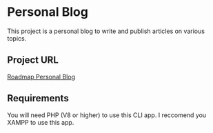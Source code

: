 # Personal Blog

This project is a personal blog to write and publish articles on various topics.

## Project URL

[Roadmap Personal Blog](https://roadmap.sh/projects/personal-blog)

## Requirements

You will need PHP (V8 or higher) to use this CLI app. I reccomend you XAMPP to use this app.